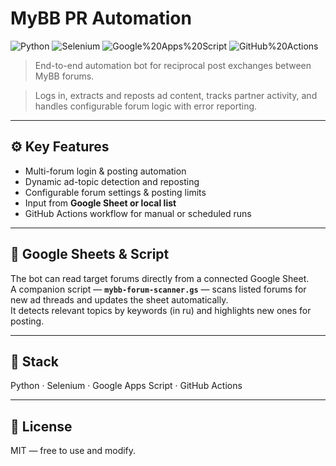 # MyBB PR Automation

![Python](https://img.shields.io/badge/Python-3.10+-blue) ![Selenium](https://img.shields.io/badge/Selenium-Automation-green) ![Google%20Apps%20Script](https://img.shields.io/badge/Google%20Apps%20Script-Integration-orange) ![GitHub%20Actions](https://img.shields.io/badge/GitHub%20Actions-CI%2FCD-blueviolet)

> End-to-end automation bot for reciprocal post exchanges between MyBB forums.

> Logs in, extracts and reposts ad content, tracks partner activity, and handles configurable forum logic with error reporting.

---

## ⚙️ Key Features
- Multi-forum login & posting automation  
- Dynamic ad-topic detection and reposting  
- Configurable forum settings & posting limits  
- Input from **Google Sheet or local list**  
- GitHub Actions workflow for manual or scheduled runs

---

## 🧩 Google Sheets & Script
The bot can read target forums directly from a connected Google Sheet.  
A companion script — **`mybb-forum-scanner.gs`** — scans listed forums for new ad threads and updates the sheet automatically.  
It detects relevant topics by keywords (in ru) and highlights new ones for posting.

---

## 🧱 Stack
Python · Selenium · Google Apps Script · GitHub Actions

---

## 📝 License
MIT — free to use and modify.
